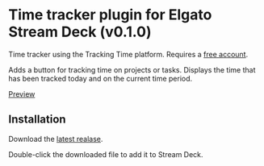 # Time tracker plugin for Elgato Stream Deck (v0.1.0)

Time tracker using the Tracking Time platform. Requires a [free account](https://trackingtime.co/).

Adds a button for tracking time on projects or tasks. Displays the time that has been tracked today and on the current time period.

[Preview](./assets/preview.png)

## Installation 

Download the [latest realase](https://github.com/b263/stream-deck-time-tracker/releases/download/0.1.0/dev.b263.time-tracker.streamDeckPlugin).

Double-click the downloaded file to add it to Stream Deck.
